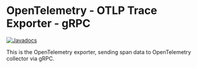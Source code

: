 # OpenTelemetry - OTLP Trace Exporter - gRPC

[![Javadocs][javadoc-image]][javadoc-url]

This is the OpenTelemetry exporter, sending span data to OpenTelemetry collector via gRPC.

[javadoc-image]: https://www.javadoc.io/badge/io.opentelemetry/opentelemetry-exporter-otlp-trace.svg
[javadoc-url]: https://www.javadoc.io/doc/io.opentelemetry/opentelemetry-exporter-otlp-trace

